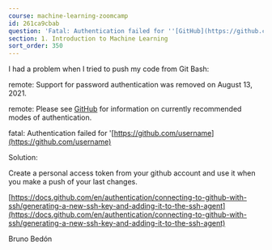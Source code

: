 ```yaml
---
course: machine-learning-zoomcamp
id: 261ca9cbab
question: 'Fatal: Authentication failed for ''[GitHub](https://github.com/username)'
section: 1. Introduction to Machine Learning
sort_order: 350
---
```


I had a problem when I tried to push my code from Git Bash:

remote: Support for password authentication was removed on August 13, 2021.

remote: Please see [GitHub](https://docs.github.com/en/get-started/getting-started-with-git/about-remote-repositories#cloning-with-https-urls) for information on currently recommended modes of authentication.

fatal: Authentication failed for '[https://github.com/username](https://github.com/username)

Solution:

Create a personal access token from your github account and use it when you make a push of your last changes.

[https://docs.github.com/en/authentication/connecting-to-github-with-ssh/generating-a-new-ssh-key-and-adding-it-to-the-ssh-agent](https://docs.github.com/en/authentication/connecting-to-github-with-ssh/generating-a-new-ssh-key-and-adding-it-to-the-ssh-agent)

Bruno Bedón

